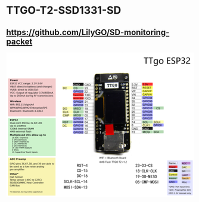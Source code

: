 # TTGO-T2-SSD1331-SD

## https://github.com/LilyGO/SD-monitoring-packet

![image](https://github.com/LilyGO/TTGO-T2-ESP32/blob/master/TTGO%20T2.jpg)
